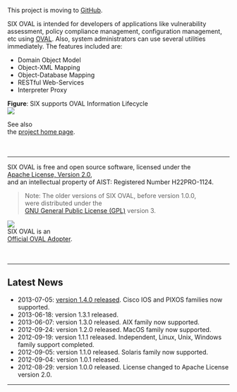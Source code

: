 This project is moving to [GitHub](https://github.com/nakamura5akihito/six-oval).


SIX OVAL is intended for developers of applications like vulnerability assessment,
policy compliance management, configuration management, etc using
[OVAL](http://oval.mitre.org/index.html).
Also, system administrators can use several utilities immediately.
The features included are:
  * Domain Object Model
  * Object-XML Mapping
  * Object-Database Mapping
  * RESTful Web-Services
  * Interpreter Proxy


<b>Figure</b>: SIX supports OVAL Information Lifecycle<br>
<img src='http://staff.aist.go.jp/nakamura-akihito/six/oval/oval-lifecycle2.png' />


See also<br>
the <a href='http://staff.aist.go.jp/nakamura-akihito/six/index.html'>project home page</a>.<br>
<br>
<br>
<hr />
SIX OVAL is free and open source software, licensed under the<br>
<a href='http://www.apache.org/licenses/'>Apache License, Version 2.0</a>,<br>
and an intellectual property of AIST: Registered Number H22PRO-1124.<br>
<blockquote>Note: The older versions of SIX OVAL, before version 1.0.0,<br>
were distributed under the<br>
<a href='http://www.gnu.org/licenses/gpl.html'>GNU General Public License (GPL)</a>
version 3.</blockquote>


<img src='http://staff.aist.go.jp/nakamura-akihito/six/oval/oval-adopter-sm.gif' /> <br>
SIX OVAL is an<br>
<a href='http://oval.mitre.org/adoption/official_adopters.html'>Official OVAL Adopter</a>.<br>
<br>
<br>
<hr />
<h2>Latest News</h2>
<ul><li>2013-07-05: <a href='ReleaseNotes.md'>version 1.4.0 released</a>. Cisco IOS and PIXOS families now supported.<br>
</li><li>2013-06-18: version 1.3.1 released.<br>
</li><li>2013-06-07: version 1.3.0 released. AIX family now supported.<br>
</li><li>2012-09-24: version 1.2.0 released. MacOS family now supported.<br>
</li><li>2012-09-19: version 1.1.1 released. Independent, Linux, Unix, Windows family support completed.<br>
</li><li>2012-09-05: version 1.1.0 released. Solaris family now supported.<br>
</li><li>2012-09-04: version 1.0.1 released.<br>
</li><li>2012-08-29: version 1.0.0 released. License changed to Apache License version 2.0.</li></ul>

<hr />
